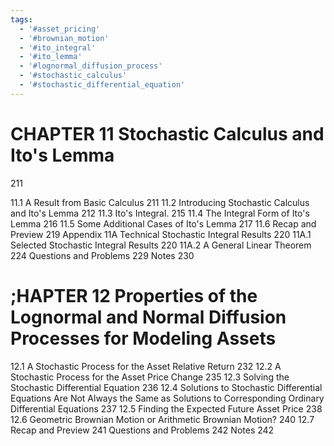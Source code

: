 ```yaml
---
tags:
  - '#asset_pricing'
  - '#brownian_motion'
  - '#ito_integral'
  - '#ito_lemma'
  - '#lognormal_diffusion_process'
  - '#stochastic_calculus'
  - '#stochastic_differential_equation'
---
```

# CHAPTER 11 Stochastic Calculus and Ito's Lemma

211

11.1 A Result from Basic Calculus 211
11.2 Introducing Stochastic Calculus and Ito's Lemma 212
11.3 Ito's Integral. 215
11.4 The Integral Form of Ito's Lemma 216
11.5 Some Additional Cases of Ito's Lemma 217
11.6 Recap and Preview 219
Appendix 11A Technical Stochastic Integral Results 220
11A.1 Selected Stochastic Integral Results 220
11A.2 A General Linear Theorem 224
Questions and Problems 229
Notes 230

# ;HAPTER 12 Properties of the Lognormal and Normal Diffusion Processes for Modeling Assets

12.1 A Stochastic Process for the Asset Relative Return 232
12.2 A Stochastic Process for the Asset Price Change 235
12.3 Solving the Stochastic Differential Equation 236
12.4 Solutions to Stochastic Differential Equations Are Not Always the
Same as Solutions to Corresponding Ordinary Differential Equations 237
12.5 Finding the Expected Future Asset Price 238
12.6 Geometric Brownian Motion or Arithmetic Brownian Motion? 240
12.7 Recap and Preview 241
Questions and Problems 242
Notes 242

